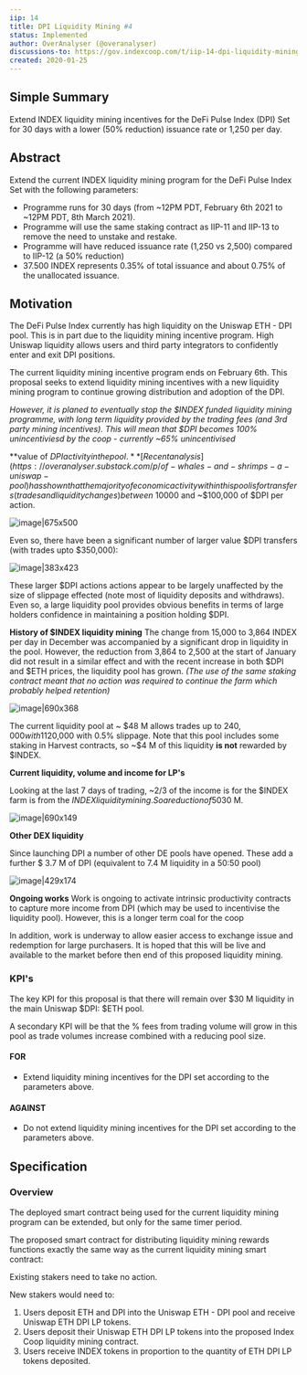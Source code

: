 ```yaml
---
iip: 14
title: DPI Liquidity Mining #4
status: Implemented
author: OverAnalyser (@overanalyser)
discussions-to: https://gov.indexcoop.com/t/iip-14-dpi-liquidity-mining-4/770
created: 2020-01-25
---
```


## Simple Summary

Extend INDEX liquidity mining incentives for the DeFi Pulse Index (DPI) Set for 30 days with a lower (50% reduction) issuance rate or 1,250 per day.

## Abstract

Extend the current INDEX liquidity mining program for the DeFi Pulse Index Set with the following parameters:

* Programme runs for 30 days (from ~12PM PDT, February 6th 2021 to ~12PM PDT, 8th March 2021).
* Programme will use the same staking contract as IIP-11 and IIP-13 to remove the need to unstake and restake.
* Programme will have reduced issuance rate (1,250 vs 2,500) compared to IIP-12 (a 50% reduction)
* 37.500 INDEX represents 0.35% of total issuance and about 0.75% of the unallocated issuance.

## Motivation

The DeFi Pulse Index currently has high liquidity on the Uniswap ETH - DPI pool. This is in part due to the liquidity mining incentive program. High Uniswap liquidity allows users and third party integrators to confidently enter and exit DPI positions.

The current liquidity mining incentive program ends on February 6th. This proposal seeks to extend liquidity mining incentives with a new liquidity mining program to continue growing distribution and adoption of the DPI.

*However, it is planed to eventually stop the $INDEX funded liquidity mining programme, with long term liquidity provided by the trading fees (and 3rd party mining incentives). This will mean that $DPI becomes 100% unincentiviesd by the coop - currently ~65% unincentivised*

**value of $DPI activity in the pool.**
[Recent analysis](https://overanalyser.substack.com/p/of-whales-and-shrimps-a-uniswap-pool)  has shown that the majority of economic activity within this pool is for transfers (trades and liquidity changes) between ~$10000 and ~$100,000 of $DPI per action.

![image|675x500](upload://eskHi12nuMi4LgCVd4pW5J6p005.png) 

Even so, there have been a significant number of larger value $DPI transfers (with trades upto $350,000):

![image|383x423](upload://SuW6rv8Z24KVi6t81ubJr26t0z.png) 

These larger $DPI actions actions appear to be largely unaffected by the size of slippage effected (note most of liquidity deposits and withdraws). Even so, a large liquidity pool provides obvious benefits in terms of large holders confidence in maintaining a position holding $DPI. 

**History of $INDEX liquidity mining**
The change from 15,000 to 3,864 INDEX per day in December was accompanied by a significant drop in liquidity in the pool. However, the reduction from 3,864 to 2,500 at the start of January did not result in a similar effect and with the recent increase in both $DPI and $ETH prices, the liquidity pool has grown. *(The use of the same staking contract meant that no action was required to continue the farm which probably helped retention)*

![image|690x368](upload://roshpGXNJRzXt9yWcPD5q5cUxgS.png) 


The current liquidity pool at ~ $48 M allows trades up to $240,000 with 1% slippage and ~$120,000 with 0.5% slippage.  Note that this pool includes some staking in Harvest contracts, so ~$4 M of this liquidity **is not** rewarded by $INDEX.

**Current liquidity, volume and income for LP's**

Looking at the last 7 days of trading, ~2/3 of the income is for the $INDEX farm is from the $INDEX liquidity mining. So a reduction of 50% in the INDEX rewards might be expected to result in the liquidity pool being reduced by ~1/3. i.e to ~$30 M. 

![image|690x149](upload://nFY6WJP2Jku7QniU6wT8rzHryK3.png) 

**Other DEX liquidity**

Since launching DPI a number of other DE pools have opened. These add a further $ 3.7 M of DPI (equivalent to 7.4 M liquidity in a 50:50 pool)

![image|429x174](upload://4j695R6tpR929RWIS3B5LoNuFta.png) 

**Ongoing works**
Work is ongoing to activate intrinsic productivity contracts to capture more income from DPI (which may be used to incentivise the liquidity pool). However, this is a longer term coal for the coop

In addition, work is underway to allow easier access to exchange issue and redemption for large purchasers. It is hoped that this will be live and available to the market before then end of this proposed liquidity mining.

### KPI's
The key KPI for this proposal is that there will remain over $30 M liquidity in the main Uniswap $DPI: $ETH pool.

A secondary KPI will be that the % fees from trading volume will grow in this pool as trade volumes increase combined with a reducing pool size.

#### FOR

* Extend liquidity mining incentives for the DPI set according to the parameters above.

#### AGAINST

* Do not extend liquidity mining incentives for the DPI set according to the parameters above.

## Specification

### Overview

The deployed smart contract being used for the current liquidity mining program can be extended, but only for the same timer period.

The proposed smart contract for distributing liquidity mining rewards functions exactly the same way as the current liquidity mining smart contract:

Existing stakers need to take no action.

New stakers would need to:

1. Users deposit ETH and DPI into the Uniswap ETH - DPI pool and receive Uniswap ETH DPI LP tokens.
2. Users deposit their Uniswap ETH DPI LP tokens into the proposed Index Coop liquidity mining contract.
3. Users receive INDEX tokens in proportion to the quantity of ETH DPI LP tokens deposited.

